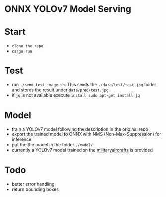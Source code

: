 # ONNX YOLOv7 Model Serving

# Start
* `clone the repo`
* `cargo run`

#  Test
* run `./send_test_image.sh`. This sends the `./data/test/test.jpg` folder and stores the result under `data/pred/test.jpg`.
* if `jq` is not available execute `install sudo apt-get install jq`

# Model
* train a YOLOv7 model following the description in the original [repo](https://github.com/WongKinYiu/yolov7)
* export the trained model to ONNX with NMS (Non-Max-Suppression) for inference
* put the the model in the folder `./model/`
* currently a YOLOv7 model trained on the [militaryaircrafts](https://www.kaggle.com/datasets/a2015003713/militaryaircraftdetectiondataset) is provided

# Todo
* better error handling
* return bounding boxes
